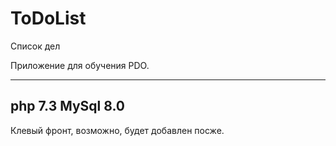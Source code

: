<h1>ToDoList</h1>


Список дел

Приложение для обучения PDO.


----
php 7.3
MySql 8.0
----
Клевый фронт, возможно, будет добавлен посже.

